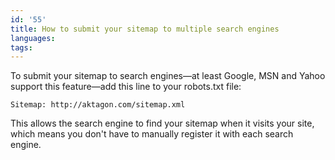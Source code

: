 ```yaml
---
id: '55'
title: How to submit your sitemap to multiple search engines
languages:
tags:
---
```

To submit your sitemap to search engines&mdash;at least Google, MSN and Yahoo support this feature&mdash;add this line to your robots.txt file:


```
Sitemap: http://aktagon.com/sitemap.xml
```
    

This allows the search engine to find your sitemap when it visits your site, which means you don't have to manually register it with each search engine.


